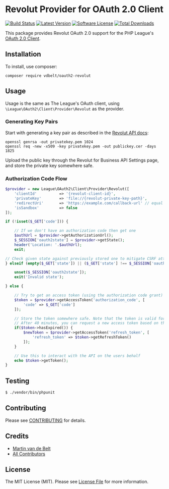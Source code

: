 # Revolut Provider for OAuth 2.0 Client
[![Build Status](https://travis-ci.org/vdbelt/oauth2-revolut.svg?branch=master)](https://travis-ci.org/vdbelt/oauth2-revolut)
[![Latest Version](https://img.shields.io/github/release/vdbelt/oauth2-revolut.svg?style=flat-square)](https://github.com/vdbelt/oauth2-revolut/releases)
[![Software License](https://img.shields.io/badge/license-MIT-brightgreen.svg?style=flat-square)](LICENSE.md)
[![Total Downloads](https://img.shields.io/packagist/dt/vdbelt/oauth2-revolut.svg?style=flat-square)](https://packagist.org/packages/vdbelt/oauth2-revolut)

This package provides Revolut OAuth 2.0 support for the PHP League's [OAuth 2.0 Client](https://github.com/thephpleague/oauth2-client).

## Installation

To install, use composer:

```
composer require vdbelt/oauth2-revolut
```

## Usage

Usage is the same as The League's OAuth client, using `\League\OAuth2\Client\Provider\Revolut` as the provider.

### Generating Key Pairs
Start with generating a key pair as described in the [Revolut API docs](https://revolutdev.github.io/business-api/?shell--sandbox#revolut-api-authentication-setting-up-access-to-your-business-account):
```
openssl genrsa -out privatekey.pem 1024
openssl req -new -x509 -key privatekey.pem -out publickey.cer -days 1825
```

Upload the public key through the Revolut for Business API Settings page, and store the private key somewhere safe.

### Authorization Code Flow

```php
$provider = new League\OAuth2\Client\Provider\Revolut([
    'clientId'          => '{revolut-client-id}',
    'privateKey'        => 'file://{revolut-private-key-path}',
    'redirectUri'       => 'https://example.com/callback-url' // equal to redirect URI provided to Revolut
    'isSandbox'         => false
]);

if (!isset($_GET['code'])) {

    // If we don't have an authorization code then get one
    $authUrl = $provider->getAuthorizationUrl();
    $_SESSION['oauth2state'] = $provider->getState();
    header('Location: '.$authUrl);
    exit;

// Check given state against previously stored one to mitigate CSRF attack
} elseif (empty($_GET['state']) || ($_GET['state'] !== $_SESSION['oauth2state'])) {

    unset($_SESSION['oauth2state']);
    exit('Invalid state');

} else {

    // Try to get an access token (using the authorization code grant)
    $token = $provider->getAccessToken('authorization_code', [
        'code' => $_GET['code']
    ]);

    // Store the token somewhere safe. Note that the token is valid for 40 minutes.
    // After 40 minutes, you can request a new access token based on the refresh token (valid for 90 days):
    if($token->hasExpired()) {
        $newToken = $provider->getAccessToken('refresh_token', [
            'refresh_token' => $token->getRefreshToken()
        ]);
    }

    // Use this to interact with the API on the users behalf
    echo $token->getToken();
}
```

## Testing

``` bash
$ ./vendor/bin/phpunit
```

## Contributing

Please see [CONTRIBUTING](https://github.com/vdbelt/oauth2-revolut/blob/master/CONTRIBUTING.md) for details.


## Credits

- [Martin van de Belt](https://github.com/vdbelt)
- [All Contributors](https://github.com/vdbelt/oauth2-revolut/contributors)


## License

The MIT License (MIT). Please see [License File](https://github.com/vdbelt/oauth2-revolut/blob/master/LICENSE) for more information.
